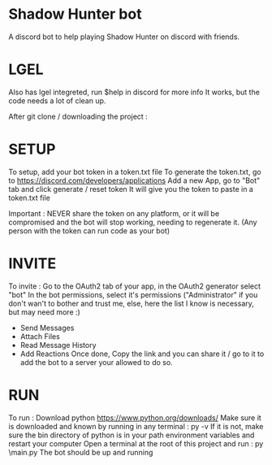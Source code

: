 # Shadow Hunter bot 

A discord bot to help playing Shadow Hunter on discord with friends.

# LGEL
Also has lgel integreted, run $help in discord for more info
It works, but the code needs a lot of clean up.



After git clone / downloading the project :
# SETUP
To setup, add your bot token in a token.txt file
To generate the token.txt, go to https://discord.com/developers/applications
Add a new App, go to "Bot" tab and click generate / reset token 
It will give you the token to paste in a token.txt file

Important : NEVER share the token on any platform, or it will be compromised and the bot will stop working, needing to regenerate it.
(Any person with the token can run code as your bot)


# INVITE
To invite :
Go to the OAuth2 tab of your app, in the OAuth2 generator select "bot"
In the bot permissions, select it's permissions
("Administrator" if you don't wan't to bother and trust me, else, here the list I know is necessary, but may need more :)
- Send Messages 
- Attach Files
- Read Message History
- Add Reactions
Once done, Copy the link and you can share it / go to it to add the bot to a server your allowed to do so.

# RUN 
To run : 
Download python https://www.python.org/downloads/
Make sure it is downloaded and known by running in any terminal : py -v
If it is not, make sure the bin directory of python is in your path environment variables and restart your computer
Open a terminal at the root of this project and run : py \main.py
The bot should be up and running
